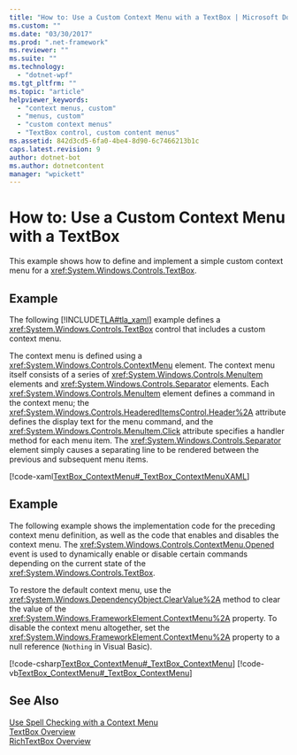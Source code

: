 ```yaml
---
title: "How to: Use a Custom Context Menu with a TextBox | Microsoft Docs"
ms.custom: ""
ms.date: "03/30/2017"
ms.prod: ".net-framework"
ms.reviewer: ""
ms.suite: ""
ms.technology: 
  - "dotnet-wpf"
ms.tgt_pltfrm: ""
ms.topic: "article"
helpviewer_keywords: 
  - "context menus, custom"
  - "menus, custom"
  - "custom context menus"
  - "TextBox control, custom content menus"
ms.assetid: 842d3cd5-6fa0-4be4-8d90-6c7466213b1c
caps.latest.revision: 9
author: dotnet-bot
ms.author: dotnetcontent
manager: "wpickett"
---
```

# How to: Use a Custom Context Menu with a TextBox
This example shows how to define and implement a simple custom context menu for a <xref:System.Windows.Controls.TextBox>.  
  
## Example  
 The following [!INCLUDE[TLA#tla_xaml](../../../../includes/tlasharptla-xaml-md.md)] example defines a <xref:System.Windows.Controls.TextBox> control that includes a custom context menu.  
  
 The context menu is defined using a <xref:System.Windows.Controls.ContextMenu> element.  The context menu itself consists of a series of <xref:System.Windows.Controls.MenuItem> elements and <xref:System.Windows.Controls.Separator> elements.  Each <xref:System.Windows.Controls.MenuItem> element defines a command in the context menu; the <xref:System.Windows.Controls.HeaderedItemsControl.Header%2A> attribute defines the display text for the menu command, and the <xref:System.Windows.Controls.MenuItem.Click> attribute specifies a handler method for each menu item.  The <xref:System.Windows.Controls.Separator> element simply causes a separating line to be rendered between the previous and subsequent menu items.  
  
 [!code-xaml[TextBox_ContextMenu#_TextBox_ContextMenuXAML](../../../../samples/snippets/csharp/VS_Snippets_Wpf/TextBox_ContextMenu/CSharp/Window1.xaml#_textbox_contextmenuxaml)]  
  
## Example  
 The following example shows the implementation code for the preceding context menu definition, as well as the code that enables and disables the context menu.  The <xref:System.Windows.Controls.ContextMenu.Opened> event is used to dynamically enable or disable certain commands depending on the current state of the <xref:System.Windows.Controls.TextBox>.  
  
 To restore the default context menu, use the <xref:System.Windows.DependencyObject.ClearValue%2A> method to clear the value of the <xref:System.Windows.FrameworkElement.ContextMenu%2A> property.  To disable the context menu altogether, set the <xref:System.Windows.FrameworkElement.ContextMenu%2A> property to a null reference (`Nothing` in Visual Basic).  
  
 [!code-csharp[TextBox_ContextMenu#_TextBox_ContextMenu](../../../../samples/snippets/csharp/VS_Snippets_Wpf/TextBox_ContextMenu/CSharp/Window1.xaml.cs#_textbox_contextmenu)]
 [!code-vb[TextBox_ContextMenu#_TextBox_ContextMenu](../../../../samples/snippets/visualbasic/VS_Snippets_Wpf/TextBox_ContextMenu/VisualBasic/Window1.xaml.vb#_textbox_contextmenu)]  
  
## See Also  
 [Use Spell Checking with a Context Menu](../../../../docs/framework/wpf/controls/how-to-use-spell-checking-with-a-context-menu.md)   
 [TextBox Overview](../../../../docs/framework/wpf/controls/textbox-overview.md)   
 [RichTextBox Overview](../../../../docs/framework/wpf/controls/richtextbox-overview.md)
